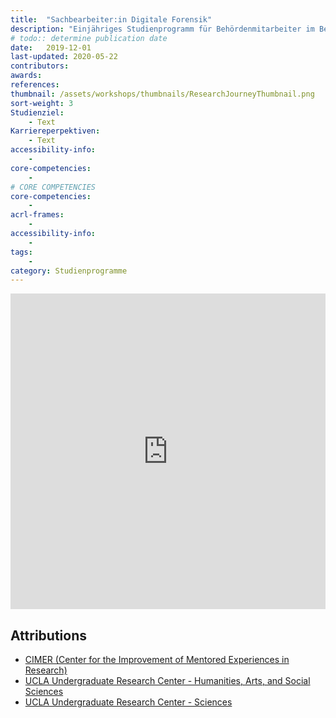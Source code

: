 ```yaml
---
title:  "Sachbearbeiter:in Digitale Forensik"
description: "Einjähriges Studienprogramm für Behördenmitarbeiter im Bereich der IT Forensik. Online Lehrangebot mit Zertifikatsabschluss "
# todo:: determine publication date
date:   2019-12-01
last-updated: 2020-05-22
contributors:
awards:
references:
thumbnail: /assets/workshops/thumbnails/ResearchJourneyThumbnail.png
sort-weight: 3
Studienziel:
    - Text
Karriereperpektiven:
    - Text
accessibility-info:
    - 
core-competencies:
    - 
# CORE COMPETENCIES
core-competencies:
    - 
acrl-frames:
    - 
accessibility-info:
    - 
tags:
    - 
category: Studienprogramme
---
```

<!--H5P-->
<iframe src="https://uclabruinlearn.h5p.com/content/1291709895268950078/embed" width="100%" height="505" frameborder="0" allowfullscreen="allowfullscreen" class="mb-3"></iframe><script src="https://uclalibrary.github.io/research-tips/assets/js/resizer.js" charset="UTF-8"></script>

## Attributions

- [CIMER (Center for the Improvement of Mentored Experiences in Research)](https://cimerproject.org/)
- [UCLA Undergraduate Research Center - Humanities, Arts, and Social Sciences](http://sciences.ugresearch.ucla.edu/)
- [UCLA Undergraduate Research Center - Sciences](http://hass.ugresearch.ucla.edu/)
